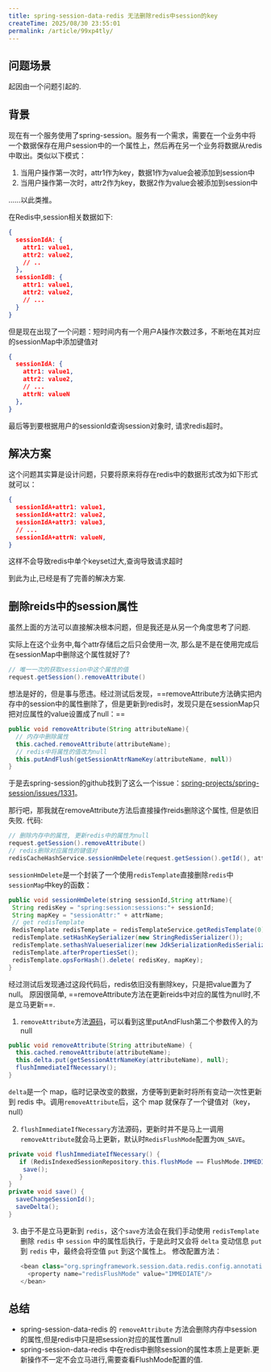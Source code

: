 ```yaml
---
title: spring-session-data-redis 无法删除redis中session的key
createTime: 2025/08/30 23:55:01
permalink: /article/99xp4tly/
---
```


## 问题场景

起因由一个问题引起的.

## 背景

现在有一个服务使用了spring-session。服务有一个需求，需要在一个业务中将一个数据保存在用户session中的一个属性上，然后再在另一个业务将数据从redis中取出。类似以下模式：

1. 当用户操作第一次时，attr1作为key，数据1作为value会被添加到session中
2. 当用户操作第一次时，attr2作为key，数据2作为value会被添加到session中

……以此类推。

在Redis中,session相关数据如下:

```json
{
  sessionIdA: {
    attr1: value1,
    attr2: value2,
    // ..
  },
  sessionIdB: {
    attr1: value1,
    attr2: value2,
    // ...
  }
}
```

但是现在出现了一个问题：短时间内有一个用户A操作次数过多，不断地在其对应的sessionMap中添加键值对

```json
{
  sessionIdA: {
    attr1: value1,
    attr2: value2,
    // ...
    attrN: valueN
  },
}
```

最后等到要根据用户的sessionId查询session对象时, 请求redis超时。

## 解决方案

这个问题其实算是设计问题，只要将原来将存在redis中的数据形式改为如下形式就可以：

```json
{
  sessionIdA+attr1: value1,
  sessionIdA+attr2: value2,
  sessionIdA+attr3: value3,
  // ...
  sessionIdA+attrN: valueN,
}
```

这样不会导致redis中单个keyset过大,查询导致请求超时

到此为止,已经是有了完善的解决方案.

## 删除reids中的session属性

虽然上面的方法可以直接解决根本问题，但是我还是从另一个角度思考了问题.

实际上在这个业务中,每个attr存储后之后只会使用一次, 那么是不是在使用完成后在sessionMap中删除这个属性就好了?

```java
// 唯一一次的获取session中这个属性的值
request.getSession().removeAttribute()
```

想法是好的，但是事与愿违。经过测试后发现，==removeAttribute方法确实把内存中的session中的属性删除了，但是更新到redis时，发现只是在sessionMap只把对应属性的value设置成了null：==

```java
public void removeAttribute(String attributeName){
  // 内存中删除属性
  this.cached.removeAttribute(attributeName);
  // redis中将属性的值改为null
  this.putAndFlush(getSessionAttrNameKey(attributeName, null))
}

```

于是去spring-session的github找到了这么一个issue：[spring-projects/spring-session/issues/1331](https://github.com/spring-projects/spring-session/issues/1331)。

那行吧，那我就在removeAttribute方法后直接操作reids删除这个属性, 但是依旧失败. 代码:

```java
// 删除内存中的属性, 更新redis中的属性为null
request.getSession().removeAttribute()
// redis删除对应属性的键值对
redisCacheHashService.sessionHmDelete(request.getSession().getId(), attrName)
```

`sessionHmDelete`是一个封装了一个使用`redisTemplate`直接删除`redis`中`sessionMap`中key的函数：

```java
public void sessionHmDelete(string sessionId,String attrName){
 String redisKey = "spring:session:sessions:"+ sessionId;
 String mapKey = "sessionAttr:" + attrName;
 // get redisTemplate 
 RedisTemplate redisTemplate = redisTemplateService.getRedisTemplate(0);
 redisTemplate.setHashKeySerializer(new StringRedisSerializer());
 redisTemplate.sethashValueserializer(new JdkSerializationRedisSerializer());
 redisTemplate.afterPropertiesSet();
 redisTemplate.opsForHash().delete( redisKey, mapKey);
}
```

经过测试后发现通过这段代码后，redis依旧没有删除key，只是把value置为了null。
原因很简单, ==removeAttribute方法在更新reids中对应的属性为null时,不是立马更新==.

1. `removeAttribute`方法[源码](https://github.com/spring-projects/spring-session/blob/e87be43acb77de4d076cbcffbddff0d281c9edda/spring-session-data-redis/src/main/java/org/springframework/session/data/redis/RedisIndexedSessionRepository.java#L876-L880)，可以看到这里putAndFlush第二个参数传入的为 null

```java
public void removeAttribute(String attributeName) {
  this.cached.removeAttribute(attributeName);
  this.delta.put(getSessionAttrNameKey(attributeName), null);
  flushImmediateIfNecessary();
}
```

`delta`是一个 map，临时记录改变的数据，方便等到更新时将所有变动一次性更新到 redis 中。调用`removeAttribute`后，这个 map 就保存了一个键值对（key，null）

2. `flushImmediateIfNecessary`方法源码，更新时并不是马上一调用`removeAttribute`就会马上更新，默认时`RedisFlushMode`配置为`ON_SAVE`。

```java
private void flushImmediateIfNecessary() {
   if (RedisIndexedSessionRepository.this.flushMode == FlushMode.IMMEDIATE) {
    save();
   }
}
private void save() {
  saveChangeSessionId();
  saveDelta();
}
```

3. 由于不是立马更新到 `redis`，这个`save`方法会在我们手动使用 `redisTemplate` 删除 `redis` 中 `session` 中的属性后执行，于是此时又会将 `delta` 变动信息 `put` 到 `redis` 中，最终会将空值 `put` 到这个属性上。
    修改配置方法：

    ```java
    <bean class="org.springframework.session.data.redis.config.annotation.web.http.RedisHttpSessionConfiguration">
      <property name="redisFlushMode" value="IMMEDIATE"/>
    </bean>
    ```

## 总结

- spring-session-data-redis 的 `removeAttribute` 方法会删除内存中session的属性,但是redis中只是把session对应的属性置null
- spring-session-data-redis 中在redis中删除session的属性本质上是更新.更新操作不一定不会立马进行,需要查看FlushMode配置的值.
